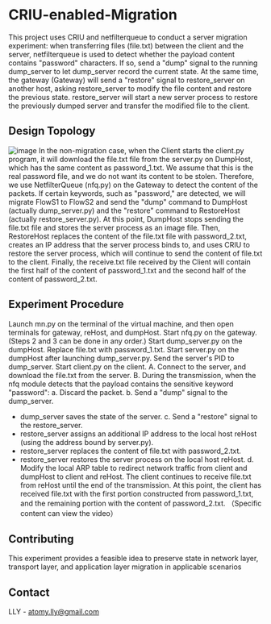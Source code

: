 # CRIU-enabled-Migration
This project uses CRIU and netfilterqueue to conduct a server migration experiment: when transferring files (file.txt) between the client and the server, netfilterqueue is used to detect whether the payload content contains "password" characters. If so, send a "dump" signal to the running dump_server to let dump_server record the current state. At the same time, the gateway (Gateway) will send a "restore" signal to restore_server on another host, asking restore_server to modify the file content and restore the previous state. restore_server will start a new server process to restore the previously dumped server and transfer the modified file to the client.
## Design Topology
![image](https://user-images.githubusercontent.com/105418310/234154876-b6563286-3c9f-4b8b-be8d-0413e126a670.png)
In the non-migration case, when the Client starts the client.py program, it will download the file.txt file from the server.py on DumpHost, which has the same content as password_1.txt. We assume that this is the real password file, and we do not want its content to be stolen. Therefore, we use NetfilterQueue (nfq.py) on the Gateway to detect the content of the packets. If certain keywords, such as "password," are detected, we will migrate FlowS1 to FlowS2 and send the "dump" command to DumpHost (actually dump_server.py) and the "restore" command to RestoreHost (actually restore_server.py). At this point, DumpHost stops sending the file.txt file and stores the server process as an image file. Then, RestoreHost replaces the content of the file.txt file with password_2.txt, creates an IP address that the server process binds to, and uses CRIU to restore the server process, which will continue to send the content of file.txt to the client. Finally, the receive.txt file received by the Client will contain the first half of the content of password_1.txt and the second half of the content of password_2.txt. 
## Experiment Procedure

Launch mn.py on the terminal of the virtual machine, and then open terminals for gateway, reHost, and dumpHost.
Start nfq.py on the gateway. (Steps 2 and 3 can be done in any order.)
Start dump_server.py on the dumpHost. Replace file.txt with password_1.txt.
Start server.py on the dumpHost after launching dump_server.py. Send the server's PID to dump_server.
Start client.py on the client.
A. Connect to the server, and download the file.txt from the server.
B. During the transmission, when the nfq module detects that the payload contains the sensitive keyword "password":
a. Discard the packet.
b. Send a "dump" signal to the dump_server.
- dump_server saves the state of the server.
c. Send a "restore" signal to the restore_server.
- restore_server assigns an additional IP address to the local host reHost (using the address bound by server.py).
- restore_server replaces the content of file.txt with password_2.txt.
- restore_server restores the server process on the local host reHost.
d. Modify the local ARP table to redirect network traffic from client and dumpHost to client and reHost.
The client continues to receive file.txt from reHost until the end of the transmission. At this point, the client has received file.txt with the first portion constructed from password_1.txt, and the remaining portion with the content of password_2.txt.
（Specific content can view the video）
## Contributing
This experiment provides a feasible idea to preserve state in network layer, transport layer, and application layer migration in applicable scenarios
## Contact

LLY - atomy.lly@gmail.com
